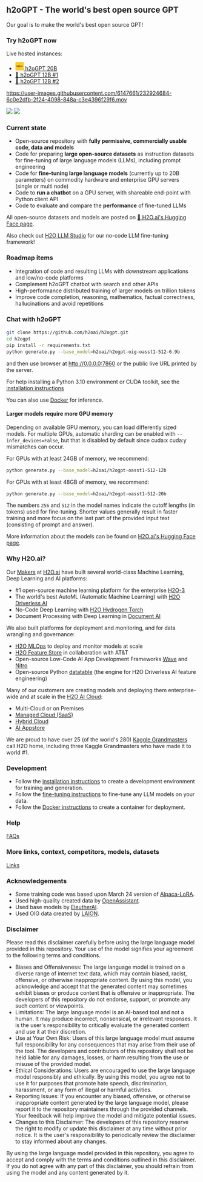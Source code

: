 ## h2oGPT - The world's best open source GPT

Our goal is to make the world's best open source GPT!

### Try h2oGPT now 

Live hosted instances:
- [![img-small.png](img-small.png) h2oGPT 20B](https://gpt.h2o.ai/)
- [🤗 h2oGPT 12B #1](https://huggingface.co/spaces/h2oai/h2ogpt-chatbot)
- [🤗 h2oGPT 12B #2](https://huggingface.co/spaces/h2oai/h2ogpt-chatbot2)

https://user-images.githubusercontent.com/6147661/232924684-6c0e2dfb-2f24-4098-848a-c3e4396f29f6.mov

![](https://user-images.githubusercontent.com/6147661/233239878-de3b0fce-5425-4189-8095-5313c7817d58.png)
![](https://user-images.githubusercontent.com/6147661/233239861-e99f238c-dd5d-4dd7-ac17-6367f91f86ac.png)

### Current state

- Open-source repository with **fully permissive, commercially usable code, data and models**
- Code for preparing **large open-source datasets** as instruction datasets for fine-tuning of large language models (LLMs), including prompt engineering
- Code for **fine-tuning large language models** (currently up to 20B parameters) on commodity hardware and enterprise GPU servers (single or multi node)
- Code to **run a chatbot** on a GPU server, with shareable end-point with Python client API
- Code to evaluate and compare the **performance** of fine-tuned LLMs

All open-source datasets and models are posted on [🤗 H2O.ai's Hugging Face page](https://huggingface.co/h2oai/).

Also check out [H2O LLM Studio](https://github.com/h2oai/h2o-llmstudio) for our no-code LLM fine-tuning framework!

### Roadmap items

- Integration of code and resulting LLMs with downstream applications and low/no-code platforms
- Complement h2oGPT chatbot with search and other APIs
- High-performance distributed training of larger models on trillion tokens
- Improve code completion, reasoning, mathematics, factual correctness, hallucinations and avoid repetitions

### Chat with h2oGPT

```bash
git clone https://github.com/h2oai/h2ogpt.git
cd h2ogpt
pip install -r requirements.txt
python generate.py --base_model=h2oai/h2ogpt-oig-oasst1-512-6.9b
```
and then use browser at http://0.0.0.0:7860 or the public live URL printed by the server.

For help installing a Python 3.10 environment or CUDA toolkit, see the [installation instructions](INSTALL.md)

You can also use [Docker](INSTALL-DOCKER.md#containerized-installation-for-inference-on-linux-gpu-servers) for inference.

#### Larger models require more GPU memory

Depending on available GPU memory, you can load differently sized models. For multiple GPUs, automatic sharding can be enabled with `--infer_devices=False`, but that is disabled by default since cuda:x cuda:y mismatches can occur.

For GPUs with at least 24GB of memory, we recommend:
```bash
python generate.py --base_model=h2oai/h2ogpt-oasst1-512-12b
```
For GPUs with at least 48GB of memory, we recommend:
```bash
python generate.py --base_model=h2oai/h2ogpt-oasst1-512-20b
```
The numbers `256` and `512` in the model names indicate the cutoff lengths (in tokens) used for fine-tuning. Shorter values generally result in faster training and more focus on the last part of the provided input text (consisting of prompt and answer).

More information about the models can be found on [H2O.ai's Hugging Face page](https://huggingface.co/h2oai/).

### Why H2O.ai?

Our [Makers](https://h2o.ai/company/team/) at [H2O.ai](https://h2o.ai) have built several world-class Machine Learning, Deep Learning and AI platforms:
  - #1 open-source machine learning platform for the enterprise [H2O-3](https://github.com/h2oai/h2o-3)
  - The world's best AutoML (Automatic Machine Learning) with [H2O Driverless AI](https://h2o.ai/platform/ai-cloud/make/h2o-driverless-ai/)
  - No-Code Deep Learning with [H2O Hydrogen Torch](https://h2o.ai/platform/ai-cloud/make/hydrogen-torch/)
  - Document Processing with Deep Learning in [Document AI](https://h2o.ai/platform/ai-cloud/make/document-ai/)

We also built platforms for deployment and monitoring, and for data wrangling and governance:
  - [H2O MLOps](https://h2o.ai/platform/ai-cloud/operate/h2o-mlops/) to deploy and monitor models at scale
  - [H2O Feature Store](https://h2o.ai/platform/ai-cloud/make/feature-store/) in collaboration with AT&T
  - Open-source Low-Code AI App Development Frameworks [Wave](https://wave.h2o.ai/) and [Nitro](https://nitro.h2o.ai/)
  - Open-source Python [datatable](https://github.com/h2oai/datatable/) (the engine for H2O Driverless AI feature engineering)

Many of our customers are creating models and deploying them enterprise-wide and at scale in the [H2O AI Cloud](https://h2o.ai/platform/ai-cloud/):
  - Multi-Cloud or on Premises
  - [Managed Cloud (SaaS)](https://h2o.ai/platform/ai-cloud/managed)
  - [Hybrid Cloud](https://h2o.ai/platform/ai-cloud/hybrid)
  - [AI Appstore](https://docs.h2o.ai/h2o-ai-cloud/)

We are proud to have over 25 (of the world's 280) [Kaggle Grandmasters](https://h2o.ai/company/team/kaggle-grandmasters/) call H2O home, including three Kaggle Grandmasters who have made it to world #1.

### Development

- Follow the [installation instructions](INSTALL.md) to create a development environment for training and generation.
- Follow the [fine-tuning instructions](FINETUNE.md) to fine-tune any LLM models on your data.
- Follow the [Docker instructions](INSTALL-DOCKER.md) to create a container for deployment.

### Help

[FAQs](FAQ.md)

### More links, context, competitors, models, datasets

[Links](LINKS.md)

### Acknowledgements

* Some training code was based upon March 24 version of [Alpaca-LoRA](https://github.com/tloen/alpaca-lora/).
* Used high-quality created data by [OpenAssistant](https://open-assistant.io/).
* Used base models by [EleutherAI](https://www.eleuther.ai/).
* Used OIG data created by [LAION](https://laion.ai/blog/oig-dataset/).

### Disclaimer

Please read this disclaimer carefully before using the large language model provided in this repository. Your use of the model signifies your agreement to the following terms and conditions.

- Biases and Offensiveness: The large language model is trained on a diverse range of internet text data, which may contain biased, racist, offensive, or otherwise inappropriate content. By using this model, you acknowledge and accept that the generated content may sometimes exhibit biases or produce content that is offensive or inappropriate. The developers of this repository do not endorse, support, or promote any such content or viewpoints.
- Limitations: The large language model is an AI-based tool and not a human. It may produce incorrect, nonsensical, or irrelevant responses. It is the user's responsibility to critically evaluate the generated content and use it at their discretion.
- Use at Your Own Risk: Users of this large language model must assume full responsibility for any consequences that may arise from their use of the tool. The developers and contributors of this repository shall not be held liable for any damages, losses, or harm resulting from the use or misuse of the provided model.
- Ethical Considerations: Users are encouraged to use the large language model responsibly and ethically. By using this model, you agree not to use it for purposes that promote hate speech, discrimination, harassment, or any form of illegal or harmful activities.
- Reporting Issues: If you encounter any biased, offensive, or otherwise inappropriate content generated by the large language model, please report it to the repository maintainers through the provided channels. Your feedback will help improve the model and mitigate potential issues.
- Changes to this Disclaimer: The developers of this repository reserve the right to modify or update this disclaimer at any time without prior notice. It is the user's responsibility to periodically review the disclaimer to stay informed about any changes.

By using the large language model provided in this repository, you agree to accept and comply with the terms and conditions outlined in this disclaimer. If you do not agree with any part of this disclaimer, you should refrain from using the model and any content generated by it.